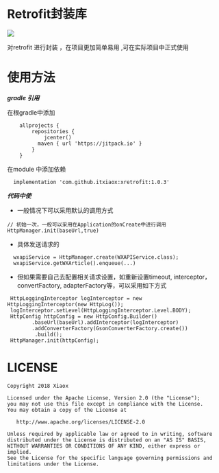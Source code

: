 # Retrofit封装库
[![](https://jitpack.io/v/itxiaox/xretrofit.svg)](https://jitpack.io/#itxiaox/xretrofit)

 对retrofit 进行封装 ，在项目更加简单易用  ,可在实际项目中正式使用

# 使用方法
***gradle 引用***

在根gradle中添加
    
```
    allprojects {
        repositories {
            jcenter()
          maven { url 'https://jitpack.io' }
        }
    }
   ```
   
在module 中添加依赖
```
  implementation 'com.github.itxiaox:xretrofit:1.0.3'
  ```

***代码中使***

 - 一般情况下可以采用默认的调用方式
    
```
// 初始一次，一般可以采用在Application的onCreate中进行调用
HttpManager.init(baseUrl,true)
```

- 具体发送请求的
 
```
  wxapiService = HttpManager.create(WXAPIService.class);
  wxapiService.getWXArticle().enqueue(...)
```
-  但如果需要自己去配置相关请求设置，如重新设置timeout, interceptor，convertFactory, adapterFactory等，可以采用如下方式

```
 HttpLoggingInterceptor logInterceptor = new HttpLoggingInterceptor(new HttpLog());
 logInterceptor.setLevel(HttpLoggingInterceptor.Level.BODY);
 HttpConfig httpConfig = new HttpConfig.Builder()
        .baseUrl(baseUrl).addInterceptor(logInterceptor)
        .addConverterFactory(GsonConverterFactory.create())
         .build();
 HttpManager.init(httpConfig);
```



 # LICENSE

    Copyright 2018 Xiaox

    Licensed under the Apache License, Version 2.0 (the "License");
    you may not use this file except in compliance with the License.
    You may obtain a copy of the License at

       http://www.apache.org/licenses/LICENSE-2.0

    Unless required by applicable law or agreed to in writing, software
    distributed under the License is distributed on an "AS IS" BASIS,
    WITHOUT WARRANTIES OR CONDITIONS OF ANY KIND, either express or implied.
    See the License for the specific language governing permissions and
    limitations under the License.
